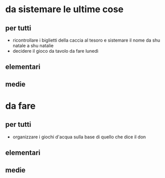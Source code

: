 # da sistemare le ultime cose
## per tutti
- ricontrollare i biglietti della caccia al tesoro e sistemare il nome da shu natale a shu natalie
- decidere il gioco da tavolo da fare lunedì
## elementari
## medie
# da fare
## per tutti
- organizzare i giochi d'acqua sulla base di quello che dice il don
## elementari
## medie
